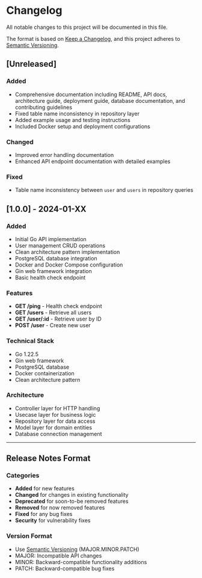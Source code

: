 # Changelog

All notable changes to this project will be documented in this file.

The format is based on [Keep a Changelog](https://keepachangelog.com/en/1.0.0/),
and this project adheres to [Semantic Versioning](https://semver.org/spec/v2.0.0.html).

## [Unreleased]

### Added
- Comprehensive documentation including README, API docs, architecture guide, deployment guide, database documentation, and contributing guidelines
- Fixed table name inconsistency in repository layer
- Added example usage and testing instructions
- Included Docker setup and deployment configurations

### Changed
- Improved error handling documentation
- Enhanced API endpoint documentation with detailed examples

### Fixed
- Table name inconsistency between `user` and `users` in repository queries

## [1.0.0] - 2024-01-XX

### Added
- Initial Go API implementation
- User management CRUD operations
- Clean architecture pattern implementation
- PostgreSQL database integration
- Docker and Docker Compose configuration
- Gin web framework integration
- Basic health check endpoint

### Features
- **GET /ping** - Health check endpoint
- **GET /users** - Retrieve all users
- **GET /user/:id** - Retrieve user by ID
- **POST /user** - Create new user

### Technical Stack
- Go 1.22.5
- Gin web framework
- PostgreSQL database
- Docker containerization
- Clean architecture pattern

### Architecture
- Controller layer for HTTP handling
- Usecase layer for business logic
- Repository layer for data access
- Model layer for domain entities
- Database connection management

---

## Release Notes Format

### Categories
- **Added** for new features
- **Changed** for changes in existing functionality
- **Deprecated** for soon-to-be removed features
- **Removed** for now removed features
- **Fixed** for any bug fixes
- **Security** for vulnerability fixes

### Version Format
- Use [Semantic Versioning](https://semver.org/) (MAJOR.MINOR.PATCH)
- MAJOR: Incompatible API changes
- MINOR: Backward-compatible functionality additions
- PATCH: Backward-compatible bug fixes